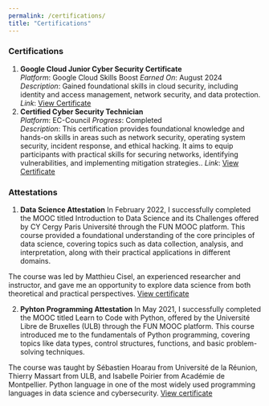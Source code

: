 ```yaml
---
permalink: /certifications/
title: "Certifications"
---
```

### Certifications
1. **Google Cloud Junior Cyber Security Certificate**  
   *Platform*:  Google Cloud Skills Boost 
   *Earned On*: August 2024  
   *Description*: Gained foundational skills in cloud security, including identity and access management, network security, and data protection.  
   *Link*: [View Certificate](https://www.credly.com/badges/60f6fd27-1b18-464a-9fa4-c9586dfd437b)
2. **Certified Cyber Security Technician**  
   *Platform*: EC-Council 
   *Progress*: Completed  
   *Description*: This certification provides foundational knowledge and hands-on skills in areas such as network security, operating system security, incident response, and ethical hacking. It aims to equip participants with practical skills for securing networks, identifying vulnerabilities, and implementing mitigation strategies.. 
   *Link*: [View Certificate](/assets/certificates/cct.png) 

### Attestations
1. **Data Science Attestation** 
In February 2022, I successfully completed the MOOC titled Introduction to Data Science and its Challenges offered by CY Cergy Paris Université through the FUN MOOC platform. This course provided a foundational understanding of the core principles of data science, covering topics such as data collection, analysis, and interpretation, along with their practical applications in different domains.

The course was led by Matthieu Cisel, an experienced researcher and instructor, and gave me an opportunity to explore data science from both theoretical and practical perspectives. [View certificate](/assets/certificates/data-science-certificate.pdf)

2. **Pyhton Programming Attestation**
In May 2021, I successfully completed the MOOC titled Learn to Code with Python, offered by the Université Libre de Bruxelles (ULB) through the FUN MOOC platform. This course introduced me to the fundamentals of Python programming, covering topics like data types, control structures, functions, and basic problem-solving techniques.

The course was taught by Sébastien Hoarau from Université de la Réunion, Thierry Massart from ULB, and Isabelle Poirier from Académie de Montpellier. Python language in one of the most widely used programming languages in data science and cybersecurity. [View certificate](/assets/certificates/FormationPython.pdf)




